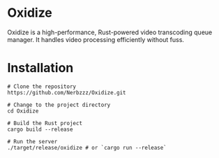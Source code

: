 # Oxidize
Oxidize is a high-performance, Rust-powered video transcoding queue manager. It handles video processing efficiently without fuss.

# Installation
```
# Clone the repository
https://github.com/Nerbzzz/Oxidize.git

# Change to the project directory
cd Oxidize

# Build the Rust project
cargo build --release

# Run the server
./target/release/oxidize # or `cargo run --release`
```
